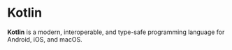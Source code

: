 # Kotlin
**Kotlin** is a modern, interoperable, and type-safe programming language for Android, iOS, and macOS.
